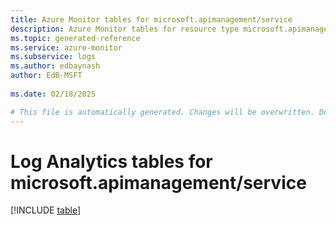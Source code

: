 ```yaml
---
title: Azure Monitor tables for microsoft.apimanagement/service
description: Azure Monitor tables for resource type microsoft.apimanagement/service
ms.topic: generated-reference
ms.service: azure-monitor
ms.subservice: logs
ms.author: edbaynash
author: EdB-MSFT
   
ms.date: 02/18/2025

# This file is automatically generated. Changes will be overwritten. Do not change this file directly.
---
```


# Log Analytics tables for microsoft.apimanagement/service  

[!INCLUDE [table](~/reusable-content/ce-skilling/azure/includes/azure-monitor/reference/tables/microsoft-apimanagement_service-include.md)]

